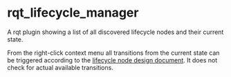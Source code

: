 # rqt_lifecycle_manager

A rqt plugin showing a list of all discovered lifecycle nodes and their current state.

From the right-click context menu all transitions from the current state can be triggered according to the [lifecycle node design document](https://design.ros2.org/articles/node_lifecycle.html). It does not check for actual available transitions.
